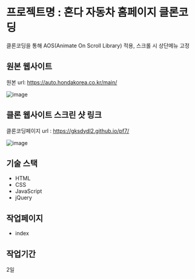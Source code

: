 # 프로젝트명 : 혼다 자동차 홈페이지 클론코딩
클론코딩을 통해 AOS(Animate On Scroll Library) 적용, 스크롤 시 상단메뉴 고정

## 원본 웹사이트
원본 url: https://auto.hondakorea.co.kr/main/

![image](https://github.com/gksdydl2/pf7/assets/142553002/a6730358-66d5-4e89-b836-cff82f13325e)








## 클론 웹사이트 스크린 샷 링크
클론코딩페이지 url : https://gksdydl2.github.io/pf7/


![image](https://github.com/gksdydl2/pf7/assets/142553002/a087fe6b-b823-4476-82e1-6585e4987f38)




## 기술 스택
- HTML
- CSS
- JavaScript
- jQuery

## 작업페이지
- index

## 작업기간
2일
